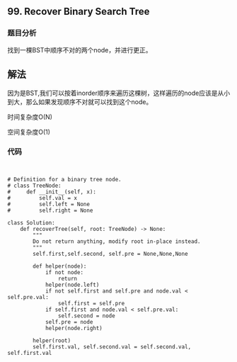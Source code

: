 ## 99. Recover Binary Search Tree

### 题目分析

找到一棵BST中顺序不对的两个node，并进行更正。

## 解法
因为是BST,我们可以按着inorder顺序来遍历这棵树，这样遍历的node应该是从小到大，那么如果发现顺序不对就可以找到这个node。

时间复杂度O(N)

空间复杂度O(1)

### 代码
```


# Definition for a binary tree node.
# class TreeNode:
#     def __init__(self, x):
#         self.val = x
#         self.left = None
#         self.right = None

class Solution:
    def recoverTree(self, root: TreeNode) -> None:
        """
        Do not return anything, modify root in-place instead.
        """
        self.first,self.second, self.pre = None,None,None
        
        def helper(node):
            if not node:
                return 
            helper(node.left)
            if not self.first and self.pre and node.val < self.pre.val:
                self.first = self.pre
            if self.first and node.val < self.pre.val:
                self.second = node
            self.pre = node
            helper(node.right)
            
        helper(root)
        self.first.val, self.second.val = self.second.val, self.first.val

```
